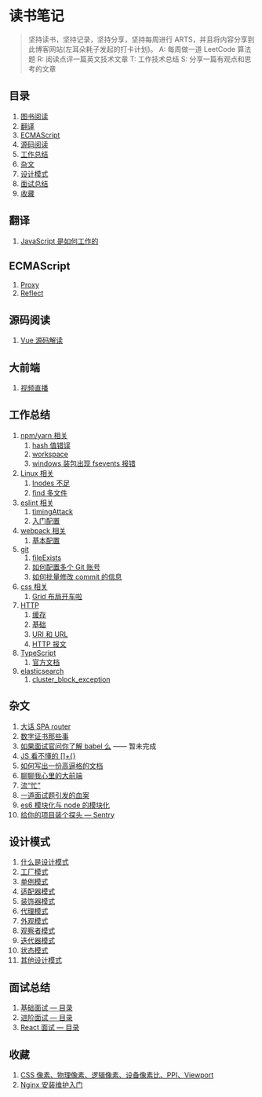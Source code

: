 # 读书笔记

> 坚持读书，坚持记录，坚持分享，坚持每周进行 ARTS，并且将内容分享到此博客网站(左耳朵耗子发起的打卡计划)。
> A: 每周做一道 LeetCode 算法题
> R: 阅读点评一篇英文技术文章
> T: 工作技术总结
> S: 分享一篇有观点和思考的文章

## 目录

1. [图书阅读](./book)
2. [翻译](#翻译)
3. [ECMAScript](#ecmascript)
4. [源码阅读](#源码阅读)
5. [工作总结](#工作总结)
6. [杂文](#杂文)
7. [设计模式](#设计模式)
8. [面试总结](#面试总结)
9. [收藏](#收藏)

## 翻译

1. [JavaScript 是如何工作的](./translate/jswork/index.md)

## ECMAScript

1. [Proxy](./ECMAScript/Proxy.md)
2. [Reflect](./ECMAScript/Reflect.md)

## 源码阅读

1. [Vue 源码解读](./sourceRead/vue)

## 大前端

1. [视频直播](./greatFE/video/index.md)

## 工作总结

1. [npm/yarn 相关](./worknotes/npm)
   1. [hash 值错误](./worknotes/npm/hash.md)
   2. [workspace](./worknotes/npm/workspace.md)
   3. [windows 装包出现 fsevents 报错](./worknotes/npm/fsevents.md)
2. [Linux 相关](./worknotes/linux)
   1. [Inodes 不足](./worknotes/linux/noSpaceLeft.md)
   2. [find 多文件](./worknotes/linux/find.md)
3. [eslint 相关](./worknotes/eslint)
   1. [timingAttack](./worknotes/eslint/timingAttack.md)
   2. [入门配置](./worknotes/eslint/baseConfig.md)
4. [webpack 相关](./worknotes/webpack)
   1. [基本配置](./worknotes/webpack/webpack.md)
5. [git](./worknotes/git)
   1. [fileExists](./worknotes/git/fileExists.md)
   2. [如何配置多个 Git 账号](./worknotes/git/multiAccount.md)
   3. [如何批量修改 commit 的信息](./worknotes/git/updateUserInfo.md)
6. [css 相关](./worknotes/css)
   1. [Grid 布局开车啦](./worknotes/css/grid.md)
7. [HTTP](./worknotes/http)
   1. [缓存](./worknotes/http/cache.md)
   2. [基础](./worknotes/http/base.md)
   3. [URI 和 URL](./worknotes/http/urx.md)
   4. [HTTP 报文](./worknotes/http/message.md)
8. [TypeScript](./worknotes/typescript)
   1. [官方文档](https://www.tslang.cn/docs/handbook/typescript-in-5-minutes.html)
9. [elasticsearch](./worknotes/elasticsearch)
   1. [cluster_block_exception](./worknotes/elasticsearch/cluster_block_exception.md)

## 杂文

1. [大话 SPA router](./Essay/spa.md)
2. [数字证书那些事](./Essay/ca.md)
3. [如果面试官问你了解 babel 么](./Essay/babel.md) —— 暂未完成
4. [JS 看不懂的 []+{}](./Essay/typeChange.md)
5. [如何写出一份高逼格的文档](./Essay/howToWrite.md)
6. [聊聊我心里的大前端](./Essay/bigFE.md)
7. [流“忙”](./Essay/stream.md)
8. [一道面试题引发的血案](./Essay/event_loop.md)
9. [es6 模块化与 node 的模块化](./Essay/module.md)
10. [给你的项目装个探头 — Sentry](./Essay/sentry.md)

## 设计模式

1. [什么是设计模式](./designPattern/designPattern.md)
2. [工厂模式](./designPatern/factoryPattern.md)
3. [单例模式](./designPattern/singlePattern.md)
4. [适配器模式](./designPattern/adapterPattern.md)
5. [装饰器模式](./designPattern/decoratorPattern.md)
6. [代理模式](./designPattern/proxyPattern.md)
7. [外观模式](./designPattern/facadePattern.md)
8. [观察者模式](./designPattern/observerPattern.md)
9. [迭代器模式](./designPattern/iteratorPattern.md)
10. [状态模式](./designPattern/statusPattern.md)
11. [其他设计模式](./designPattern/otherPattern.md)

## 面试总结

1. [基础面试 — 目录](./interview/base/index.md)
2. [进阶面试 — 目录](./interview/advanced/index.md)
3. [React 面试 — 目录](./interview/react/index.md)

## 收藏

1. [CSS 像素、物理像素、逻辑像素、设备像素比、PPI、Viewport](https://github.com/jawil/blog/issues/21)
2. [Nginx 安装维护入门](https://github.com/jaywcjlove/nginx-tutorial/blob/master/README.md)
